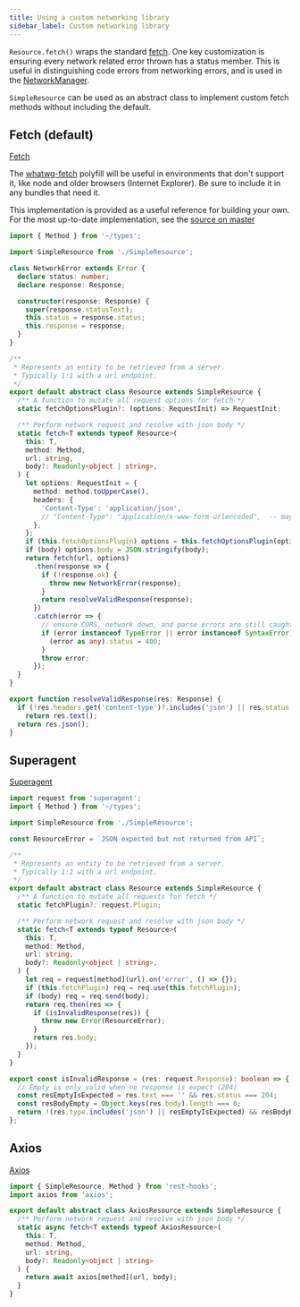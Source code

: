 ```yaml
---
title: Using a custom networking library
sidebar_label: Custom networking library
---
```

`Resource.fetch()` wraps the standard [fetch](https://developer.mozilla.org/en-US/docs/Web/API/Fetch_API).
One key customization is ensuring every network related error thrown has a
status member. This is useful in distinguishing code errors from networking errors,
and is used in the [NetworkManager](../api/NetworkManager).

`SimpleResource` can be used as an abstract class to implement custom fetch methods
without including the default.

## Fetch (default)

[Fetch](https://developer.mozilla.org/en-US/docs/Web/API/Fetch_API)

The [whatwg-fetch](https://github.com/github/fetch#installation) polyfill will be
useful in environments that don't support it, like node and older browsers
(Internet Explorer). Be sure to include it in any bundles that need it.

This implementation is provided as a useful reference for building your own.
For the most up-to-date implementation, see the [source on master](https://github.com/coinbase/rest-hooks/blob/master/packages/rest-hooks/src/resource/Resource.ts)

```typescript
import { Method } from '~/types';

import SimpleResource from './SimpleResource';

class NetworkError extends Error {
  declare status: number;
  declare response: Response;

  constructor(response: Response) {
    super(response.statusText);
    this.status = response.status;
    this.response = response;
  }
}

/**
 * Represents an entity to be retrieved from a server.
 * Typically 1:1 with a url endpoint.
 */
export default abstract class Resource extends SimpleResource {
  /** A function to mutate all request options for fetch */
  static fetchOptionsPlugin?: (options: RequestInit) => RequestInit;

  /** Perform network request and resolve with json body */
  static fetch<T extends typeof Resource>(
    this: T,
    method: Method,
    url: string,
    body?: Readonly<object | string>,
  ) {
    let options: RequestInit = {
      method: method.toUpperCase(),
      headers: {
        'Content-Type': 'application/json',
        // "Content-Type": "application/x-www-form-urlencoded",  -- maybe use this if typeof body is FormData ?
      },
    };
    if (this.fetchOptionsPlugin) options = this.fetchOptionsPlugin(options);
    if (body) options.body = JSON.stringify(body);
    return fetch(url, options)
      .then(response => {
        if (!response.ok) {
          throw new NetworkError(response);
        }
        return resolveValidResponse(response);
      })
      .catch(error => {
        // ensure CORS, network down, and parse errors are still caught by NetworkErrorBoundary
        if (error instanceof TypeError || error instanceof SyntaxError) {
          (error as any).status = 400;
        }
        throw error;
      });
  }
}

export function resolveValidResponse(res: Response) {
  if (!res.headers.get('content-type')?.includes('json') || res.status === 204)
    return res.text();
  return res.json();
}
```

## Superagent

[Superagent](http://visionmedia.github.io/superagent/)

```typescript
import request from 'superagent';
import { Method } from '~/types';

import SimpleResource from './SimpleResource';

const ResourceError = `JSON expected but not returned from API`;

/**
 * Represents an entity to be retrieved from a server.
 * Typically 1:1 with a url endpoint.
 */
export default abstract class Resource extends SimpleResource {
  /** A function to mutate all requests for fetch */
  static fetchPlugin?: request.Plugin;

  /** Perform network request and resolve with json body */
  static fetch<T extends typeof Resource>(
    this: T,
    method: Method,
    url: string,
    body?: Readonly<object | string>,
  ) {
    let req = request[method](url).on('error', () => {});
    if (this.fetchPlugin) req = req.use(this.fetchPlugin);
    if (body) req = req.send(body);
    return req.then(res => {
      if (isInvalidResponse(res)) {
        throw new Error(ResourceError);
      }
      return res.body;
    });
  }
}

export const isInvalidResponse = (res: request.Response): boolean => {
  // Empty is only valid when no response is expect (204)
  const resEmptyIsExpected = res.text === '' && res.status === 204;
  const resBodyEmpty = Object.keys(res.body).length === 0;
  return !(res.type.includes('json') || resEmptyIsExpected) && resBodyEmpty;
};
```

## Axios

[Axios](https://github.com/axios/axios)

```typescript
import { SimpleResource, Method } from 'rest-hooks';
import axios from 'axios';

export default abstract class AxiosResource extends SimpleResource {
  /** Perform network request and resolve with json body */
  static async fetch<T extends typeof AxiosResource>(
    this: T,
    method: Method,
    url: string,
    body?: Readonly<object | string>
  ) {
    return await axios[method](url, body);
  }
}
```
